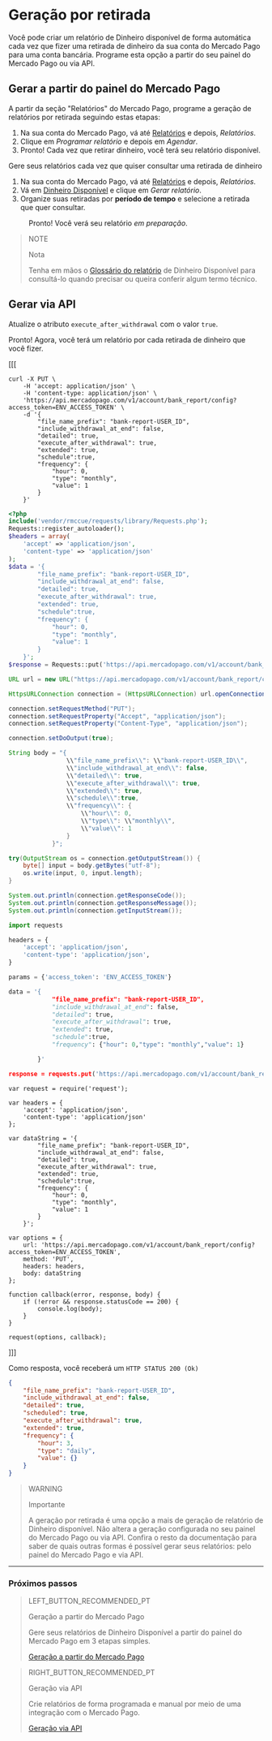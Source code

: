 
# Geração por retirada


Você pode criar um relatório de Dinheiro disponível de forma automática cada vez que fizer uma retirada de dinheiro da sua conta do Mercado Pago para uma conta bancária. Programe esta opção a partir do seu painel do Mercado Pago ou via API. 

## Gerar a partir do painel do Mercado Pago

A partir da seção "Relatórios" do Mercado Pago, programe a geração de relatórios por retirada seguindo estas etapas: 

1. Na sua conta do Mercado Pago, vá até [Relatórios](https://www.mercadopago.com.br/balance/reports) e depois, *Relatórios*.
1. Clique em *Programar relatório* e depois em *Agendar*.
1. Pronto! Cada vez que retirar dinheiro, você terá seu relatório disponível.

Gere seus relatórios cada vez que quiser consultar uma retirada de dinheiro

1. Na sua conta do Mercado Pago, vá até [Relatórios](https://www.mercadopago.com.br/balance/reports) e depois, *Relatórios*.
1. Vá em [Dinheiro Disponível](https://www.mercadopago.com.br/balance/reports?page=1#!/bank-report) e clique em *Gerar relatório*.
1. Organize suas retiradas por **período de tempo** e selecione a retirada que quer consultar.

<span style="margin-left:40px">Pronto! Você verá seu relatório *em preparação*.</span>

> NOTE
>
> Nota
>
> Tenha em mãos o [Glossário do relatório](https://www.mercadopago.com/developers/pt/guides/manage-account/reports/available-money/glossary/) de Dinheiro Disponível para consultá-lo quando precisar ou queira conferir algum termo técnico.

## Gerar via API

Atualize o atributo `execute_after_withdrawal` com o valor `true`.

Pronto! Agora, você terá um relatório por cada retirada de dinheiro que você fizer. 


[[[
```curl
curl -X PUT \
    -H 'accept: application/json' \
    -H 'content-type: application/json' \
    'https://api.mercadopago.com/v1/account/bank_report/config?access_token=ENV_ACCESS_TOKEN' \
    -d '{
        "file_name_prefix": "bank-report-USER_ID",
        "include_withdrawal_at_end": false,
        "detailed": true,
        "execute_after_withdrawal": true,
        "extended": true,
        "schedule":true,
        "frequency": {
            "hour": 0,
            "type": "monthly",
            "value": 1
        }
    }'
```
```php
<?php
include('vendor/rmccue/requests/library/Requests.php');
Requests::register_autoloader();
$headers = array(
    'accept' => 'application/json',
    'content-type' => 'application/json'
);
$data = '{
        "file_name_prefix": "bank-report-USER_ID",
        "include_withdrawal_at_end": false,
        "detailed": true,
        "execute_after_withdrawal": true,
        "extended": true,
        "schedule":true,
        "frequency": {
            "hour": 0,
            "type": "monthly",
            "value": 1
        }
    }';
$response = Requests::put('https://api.mercadopago.com/v1/account/bank_report/config?access_token=ENV_ACCESS_TOKEN', $headers, $data);
```
```java
URL url = new URL("https://api.mercadopago.com/v1/account/bank_report/config?access_token=ENV_ACCESS_TOKEN");

HttpsURLConnection connection = (HttpsURLConnection) url.openConnection();

connection.setRequestMethod("PUT");
connection.setRequestProperty("Accept", "application/json");
connection.setRequestProperty("Content-Type", "application/json");

connection.setDoOutput(true);

String body = "{
                \\"file_name_prefix\\": \\"bank-report-USER_ID\\",
                \\"include_withdrawal_at_end\\": false,
                \\"detailed\\": true,
                \\"execute_after_withdrawal\\": true,
                \\"extended\\": true,
                \\"schedule\\":true,
                \\"frequency\\": {
                    \\"hour\\": 0,
                    \\"type\\": \\"monthly\\",
                    \\"value\\": 1
                }
            }";

try(OutputStream os = connection.getOutputStream()) {
    byte[] input = body.getBytes("utf-8");
    os.write(input, 0, input.length);
}

System.out.println(connection.getResponseCode());
System.out.println(connection.getResponseMessage());
System.out.println(connection.getInputStream());
```
```Python
import requests

headers = {
    'accept': 'application/json',
    'content-type': 'application/json',
}

params = {'access_token': 'ENV_ACCESS_TOKEN'}

data = '{
            "file_name_prefix": "bank-report-USER_ID",
            "include_withdrawal_at_end": false,
            "detailed": true,
            "execute_after_withdrawal": true,
            "extended": true,
            "schedule":true,
            "frequency": {"hour": 0,"type": "monthly","value": 1}

        }'

response = requests.put('https://api.mercadopago.com/v1/account/bank_report/config', headers=headers, params=params, data=data)
```
```node
var request = require('request');

var headers = {
    'accept': 'application/json',
    'content-type': 'application/json'
};

var dataString = '{
        "file_name_prefix": "bank-report-USER_ID",
        "include_withdrawal_at_end": false,
        "detailed": true,
        "execute_after_withdrawal": true,
        "extended": true,
        "schedule":true,
        "frequency": {
            "hour": 0,
            "type": "monthly",
            "value": 1
        }
    }';

var options = {
    url: 'https://api.mercadopago.com/v1/account/bank_report/config?access_token=ENV_ACCESS_TOKEN',
    method: 'PUT',
    headers: headers,
    body: dataString
};

function callback(error, response, body) {
    if (!error && response.statusCode == 200) {
        console.log(body);
    }
}

request(options, callback);
```
]]]

Como resposta, você receberá um `HTTP STATUS 200 (Ok)`

```json
{
    "file_name_prefix": "bank-report-USER_ID",
    "include_withdrawal_at_end": false,
    "detailed": true,
    "scheduled": true,
    "execute_after_withdrawal": true,
    "extended": true,
    "frequency": {
        "hour": 3,
        "type": "daily",
        "value": {}
    }
}
```

> WARNING
>
> Importante
>
> A geração por retirada é uma opção a mais de geração de relatório de Dinheiro disponível. Não altera a geração configurada no seu painel do Mercado Pago ou via API. Confira o resto da documentação para saber de quais outras formas é possível gerar seus relatórios: pelo painel do Mercado Pago e via API. 

<hr/>

### Próximos passos

> LEFT_BUTTON_RECOMMENDED_PT
>
> Geração a partir do Mercado Pago
>
> Gere seus relatórios de Dinheiro Disponível a partir do painel do Mercado Pago em 3 etapas simples. 
>
> [Geração a partir do Mercado Pago](https://www.mercadopago.com.br/developers/pt/guides/manage-account/reports/available-money/panel/)

> RIGHT_BUTTON_RECOMMENDED_PT
>
> Geração via API
>
> Crie relatórios de forma programada e manual por meio de uma integração com o Mercado Pago.
>
> [Geração via API](https://www.mercadopago.com.br/developers/pt/guides/manage-account/reports/available-money/api/)
